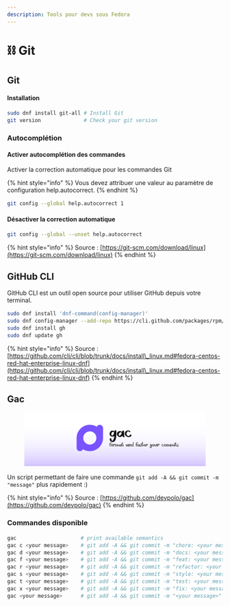 ```yaml
---
description: Tools pour devs sous Fedora
---
```


# ⛓ Git

##

## Git

#### Installation

```bash
sudo dnf install git-all # Install Git
git version              # Check your git version
```

### Autocomplétion

#### Activer autocomplétion des commandes

Activer la correction automatique pour les commandes Git

{% hint style="info" %}
Vous devez attribuer une valeur au paramètre de configuration help.autocorrect.
{% endhint %}

```bash
git config --global help.autocorrect 1
```

#### Désactiver la correction automatique

```bash
git config --global --unset help.autocorrect
```

{% hint style="info" %}
Source : [https://git-scm.com/download/linux](https://git-scm.com/download/linux)
{% endhint %}

## GitHub CLI

GitHub CLI est un outil open source pour utiliser GitHub depuis votre terminal.

```bash
sudo dnf install 'dnf-command(config-manager)'
sudo dnf config-manager --add-repo https://cli.github.com/packages/rpm/gh-cli.repo
sudo dnf install gh
sudo dnf update gh
```

{% hint style="info" %}
Source : [https://github.com/cli/cli/blob/trunk/docs/install\_linux.md#fedora-centos-red-hat-enterprise-linux-dnf](https://github.com/cli/cli/blob/trunk/docs/install\_linux.md#fedora-centos-red-hat-enterprise-linux-dnf)
{% endhint %}

## Gac

<figure><img src="../../../.gitbook/assets/gac.svg" alt="" width="563"><figcaption></figcaption></figure>

Un script permettant de faire une commande `git add -A && git commit -m "message"` plus rapidement :)

{% hint style="info" %}
Source : [https://github.com/devpolo/gac](https://github.com/devpolo/gac)
{% endhint %}

### Commandes disponible

```bash
gac                     # print available semantics
gac c <your message>    # git add -A && git commit -m "chore: <your message>"
gac d <your message>    # git add -A && git commit -m "docs: <your message>"
gac f <your message>    # git add -A && git commit -m "feat: <your message>"
gac r <your message>    # git add -A && git commit -m "refactor: <your message>"
gac s <your message>    # git add -A && git commit -m "style: <your message>"
gac t <your message>    # git add -A && git commit -m "test: <your message>"
gac x <your message>    # git add -A && git commit -m "fix: <your message>"
gac <your message>      # git add -A && git commit -m "<your message>"
```
